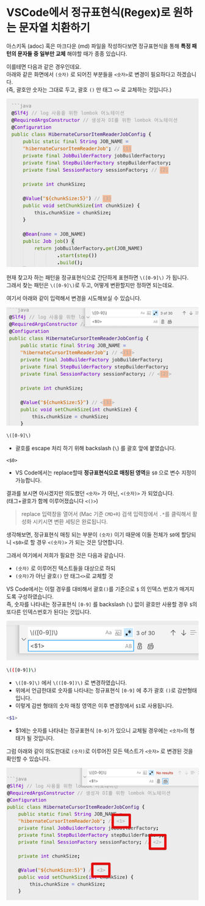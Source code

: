 # VSCode에서 정규표현식(Regex)로 원하는 문자열 치환하기

아스키독 (adoc) 혹은 마크다운 (md) 파일을 작성하다보면 정규표현식을 통해 **특정 패턴의 문자들 중 일부만 교체** 해야할 때가 종종 있습니다.  
  
이를테면 다음과 같은 경우인데요.  
아래와 같은 화면에서 `(숫자)` 로 되어진 부분들을 `<숫자>`로 변경이 필요하다고 하겠습니다.  
(즉, 괄호안 숫자는 그대로 두고, 괄호 ```()``` 만 태그 ```<>``` 로 교체하는 것입니다.)

![base](./images/base.png)

현재 찾고자 하는 패턴을 정규표현식으로 간단하게 표현하면 `\([0-9]\)` 가 됩니다.  
그래서 찾는 패턴은 `\([0-9]\)`로 두고, 어떻게 변환할지만 정하면 되는데요.  

여기서 아래와 같이 입력해서 변경을 시도해보실 수 있습니다.

![fail](./images/fail.png)

```bash
\([0-9]\)
```

* 괄호를 escape 처리 하기 위해 backslash (`\`) 를 괄호 앞에 붙였습니다.

```
<$0>
```

* VS Code에서는 replace할때 **정규표현식으로 매칭된 영역**을 `$0` 으로 변수 지정이 가능합니다.

결과를 보시면 아시겠지만 의도했던 `<숫자>` 가 아닌, `<(숫자)>` 가 되었습니다.  
(태그+괄호가 함께 이루어졌습니다 ```<()>```)

> replace 입력창을 열어서 (Mac 기준 `CMD+R`) 검색 입력창에서 `.*`를 클릭해서 활성화 시키시면 변환 세팅은 완료됩니다.  

생각해보면, 정규표현식 매칭 되는 부분이 `(숫자)` 이기 때문에 이들 전체가 `$0`에 할당되니 `<$0>`로 할 경우 `<(숫자)>` 가 되는 것은 당연합니다.  
  
그래서 여기에서 저희가 필요한 것은 다음과 같습니다.

* `(숫자)` 로 이루어진 텍스트들을 대상으로 하되
* `(숫자)`가 아닌 괄호`()` 만 태그`<>`로 교체할 것

VS Code에서는 이럴 경우를 대비해서 괄호`()`를 기준으로 `$` 의 인덱스 번호가 매겨지도록 구성하였습니다.  
즉, 숫자를 나타내는 정규표현식 `[0-9]` 를 backslash (`\`) 없이 괄호만 사용할 경우 `$`의 또다른 인덱스번호가 된다는 것입니다.  

![pattern](./images/pattern.png)

```bash
\(([0-9])\)
```

* `\([0-9]\)` 에서 `\(([0-9])\)` 로 변경하였습니다.
* 위에서 언급한대로 숫자를 나타내는 정규표현식 `[0-9]` 에 추가 괄호 `()`로 감싼형태입니다.
* 이렇게 감싼 형태의 숫자 매칭 영역은 이후 변경창에서 `$1`로 사용됩니다.


```bash
<$1>
```

* $1에는 숫자를 나타내는 정규표현식 `[0-9]`가 있으니 교체될 경우에는 `<숫자>`의 형태가 될 것입니다.

그럼 아래와 같이 의도한대로 `(숫자)`로 이루어진 모든 텍스트가 `<숫자>` 로 변경된 것을 확인할 수 있습니다.

![success](./images/success.png)
